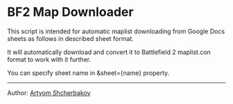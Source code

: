 BF2 Map Downloader
===

This script is intended for automatic maplist downloading from Google Docs sheets
as follows in described sheet format.

It will automatically download and convert it to Battlefield 2 maplist.con format
to work with it further.

You can specify sheet name in &sheet={name} property.

---
Author: [Artyom Shcherbakov](http://art567.ru)
